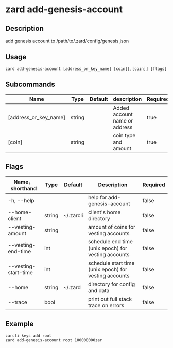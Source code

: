 # zard add-genesis-account

## Description
add genesis account to /path/to/.zard/config/genesis.json


## Usage
```shell
zard add-genesis-account [address_or_key_name] [coin][,[coin]] [flags]
```


## Subcommands
| Name         | Type  | Default| description                | Required |
| --------------------- | ------ | ------ | ------------------- | -------- |
| [address_or_key_name] | string |        | Added account name or address    | true    |
| [coin]                | string |        | coin type and amount | true    |


## Flags
| Name，shorthand         | Type  | Default        | Description                      | Required |
| -------------------- | ------ | -------------- | -------------------------------- | -------- |
| -h, --help           |        |                | help for add-genesis-account  | false  |
| --home-client        | string | ~/.zarcli | client's home directory       | false   |
| --vesting-amount     | string |                | amount of coins for vesting accounts  | false    |
| --vesting-end-time   | int    |                | schedule end time (unix epoch) for vesting accounts| false    |
| --vesting-start-time | int    |                | schedule start time (unix epoch) for vesting accounts| false    |
| --home               | string | ~/.zard    | directory for config and data| false    |
| --trace              | bool   |                | print out full stack trace on errors| false   |


## Example
```shell
zarcli keys add root
zard add-genesis-account root 100000000zar
```
